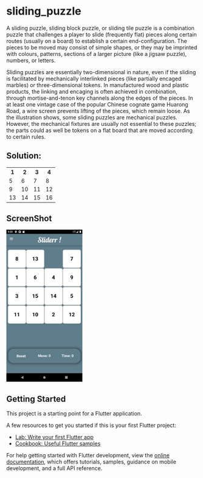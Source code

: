 # sliding_puzzle

A sliding puzzle, sliding block puzzle, or sliding tile puzzle is a combination puzzle that challenges a player to slide (frequently flat) pieces along certain routes (usually on a board) to establish a certain end-configuration. The pieces to be moved may consist of simple shapes, or they may be imprinted with colours, patterns, sections of a larger picture (like a jigsaw puzzle), numbers, or letters.

Sliding puzzles are essentially two-dimensional in nature, even if the sliding is facilitated by mechanically interlinked pieces (like partially encaged marbles) or three-dimensional tokens. In manufactured wood and plastic products, the linking and encaging is often achieved in combination, through mortise-and-tenon key channels along the edges of the pieces. In at least one vintage case of the popular Chinese cognate game Huarong Road, a wire screen prevents lifting of the pieces, which remain loose. As the illustration shows, some sliding puzzles are mechanical puzzles. However, the mechanical fixtures are usually not essential to these puzzles; the parts could as well be tokens on a flat board that are moved according to certain rules.

## Solution:

<Table>
        <tr>
            <th>1</th>
        <th>2</th>
        <th>3</th>
        <th>4</th>
        </tr>
        <tr>
            <td>5</td>
        <td>6</td>
        <td>7</td>
        <td>8</td>
        </tr>
        <tr>
            <td>9</td>
        <td>10</td>
        <td>11</td>
        <td>12</td>
        </tr>
        <tr>
            <td>13</td>
        <td>14</td>
        <td>15</td>
        <td>16</td>
        </tr>
</Table>

## ScreenShot

<img
      src="https://github.com/awes0m/glutter-fames/blob/main/sliding_puzzle/SCREENSHOTS/sliderGameScreenshot.png"
      alt="Screenshot of Sliderr"
      title="Sliderr"
      width="200px"
      height="auto"
    />

## Getting Started

This project is a starting point for a Flutter application.

A few resources to get you started if this is your first Flutter project:

- [Lab: Write your first Flutter app](https://docs.flutter.dev/get-started/codelab)
- [Cookbook: Useful Flutter samples](https://docs.flutter.dev/cookbook)

For help getting started with Flutter development, view the
[online documentation](https://docs.flutter.dev/), which offers tutorials,
samples, guidance on mobile development, and a full API reference.
